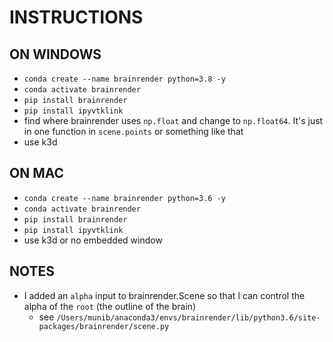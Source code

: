 # INSTRUCTIONS
## ON WINDOWS
- `conda create --name brainrender python=3.8 -y`
- `conda activate brainrender`
- `pip install brainrender`
- `pip install ipyvtklink` 
- find where brainrender uses `np.float` and change to `np.float64`. It's just in one function in `scene.points` or something like that
- use k3d

## ON MAC
- `conda create --name brainrender python=3.6 -y`
- `conda activate brainrender`
- `pip install brainrender` 
- `pip install ipyvtklink` 
- use k3d or no embedded window

## NOTES
- I added an `alpha` input to brainrender.Scene so that I can control the alpha of the `root` (the outline of the brain)
    - see `/Users/munib/anaconda3/envs/brainrender/lib/python3.6/site-packages/brainrender/scene.py`